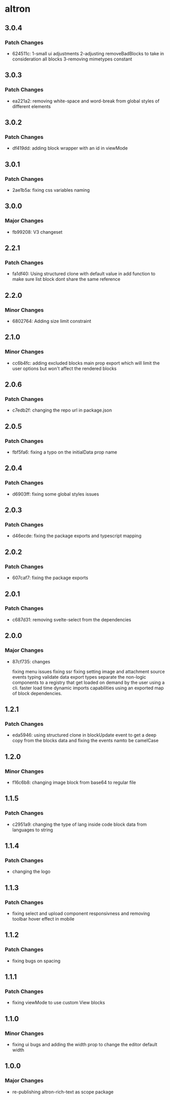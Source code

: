 # altron

## 3.0.4

### Patch Changes

- 624511c:
  1-small ui adjustments
  2-adjusting removeBadBlocks to take in consideration all blocks
  3-removing mimetypes constant

## 3.0.3

### Patch Changes

- ea221a2: removing white-space and word-break from global styles of different elements

## 3.0.2

### Patch Changes

- df419dd: adding block wrapper with an id in viewMode

## 3.0.1

### Patch Changes

- 2ae1b5a: fixing css variables naming

## 3.0.0

### Major Changes

- fb99208: V3 changeset

## 2.2.1

### Patch Changes

- fa1df40: Using structured clone with default value in add function to make sure list block dont share the same reference

## 2.2.0

### Minor Changes

- 6802764: Adding size limit constraint

## 2.1.0

### Minor Changes

- cc6b4fc: adding excluded blocks main prop export which will limit the user options but won't affect the rendered blocks

## 2.0.6

### Patch Changes

- c7edb2f: changing the repo url in package.json

## 2.0.5

### Patch Changes

- fbf5fa6: fixing a typo on the initialData prop name

## 2.0.4

### Patch Changes

- d6903ff: fixing some global styles issues

## 2.0.3

### Patch Changes

- d46ecde: fixing the package exports and typescript mapping

## 2.0.2

### Patch Changes

- 607caf7: fixing the package exports

## 2.0.1

### Patch Changes

- c687d31: removing svelte-select from the dependencies

## 2.0.0

### Major Changes

- 87cf735: changes

  fixing menu issues
  fixing ssr
  fixing setting image and attachment source
  events typing
  validate data
  export types
  separate the non-logic components to a registry that get loaded on demand by the user using a cli.
  faster load time
  dynamic imports capabilities using an exported map of block dependencies.

## 1.2.1

### Patch Changes

- eda5946: using structured clone in blockUpdate event to get a deep copy from the blocks data and fixing the events namto be camelCase

## 1.2.0

### Minor Changes

- f16c6b8: changing image block from base64 to regular file

## 1.1.5

### Patch Changes

- c2951a9: changing the type of lang inside code block data from languages to string

## 1.1.4

### Patch Changes

- changing the logo

## 1.1.3

### Patch Changes

- fixing select and upload component responsivness and removing toolbar hover effect in mobile

## 1.1.2

### Patch Changes

- fixing bugs on spacing

## 1.1.1

### Patch Changes

- fixing viewMode to use custom View blocks

## 1.1.0

### Minor Changes

- fixing ui bugs and adding the width prop to change the editor default width

## 1.0.0

### Major Changes

- re-publishing altron-rich-text as scope package
